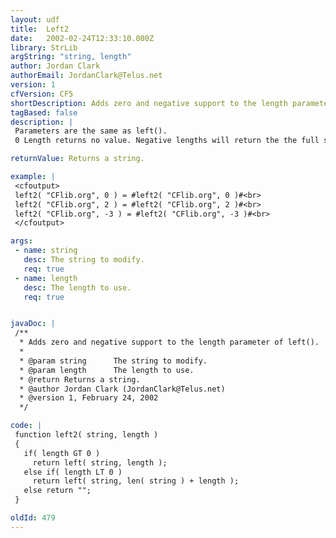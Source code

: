 ```yaml
---
layout: udf
title:  Left2
date:   2002-02-24T12:33:10.000Z
library: StrLib
argString: "string, length"
author: Jordan Clark
authorEmail: JordanClark@Telus.net
version: 1
cfVersion: CF5
shortDescription: Adds zero and negative support to the length parameter of left().
tagBased: false
description: |
 Parameters are the same as left().
 0 Length returns no value. Negative lengths will return the the full string minus the specified number of characters from the right.

returnValue: Returns a string.

example: |
 <cfoutput>
 left2( "CFlib.org", 0 ) = #left2( "CFlib.org", 0 )#<br>
 left2( "CFlib.org", 2 ) = #left2( "CFlib.org", 2 )#<br>
 left2( "CFlib.org", -3 ) = #left2( "CFlib.org", -3 )#<br>
 </cfoutput>

args:
 - name: string
   desc: The string to modify.
   req: true
 - name: length
   desc: The length to use.
   req: true


javaDoc: |
 /**
  * Adds zero and negative support to the length parameter of left().
  * 
  * @param string      The string to modify. 
  * @param length      The length to use. 
  * @return Returns a string. 
  * @author Jordan Clark (JordanClark@Telus.net) 
  * @version 1, February 24, 2002 
  */

code: |
 function left2( string, length )
 {
   if( length GT 0 )
     return left( string, length );
   else if( length LT 0 )
     return left( string, len( string ) + length );
   else return "";
 }

oldId: 479
---
```


